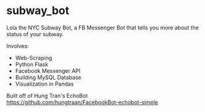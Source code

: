 # subway_bot
Lola the NYC Subway Bot, a FB Messenger Bot that tells you more about the status of your subway.

Involves:
* Web-Scraping
* Python Flask
* Facebook Messenger API
* Building MySQL Database
* Visualization in Pandas


Built off of Hung Tran's EchoBot
https://github.com/hungtraan/FacebookBot-echobot-simple
